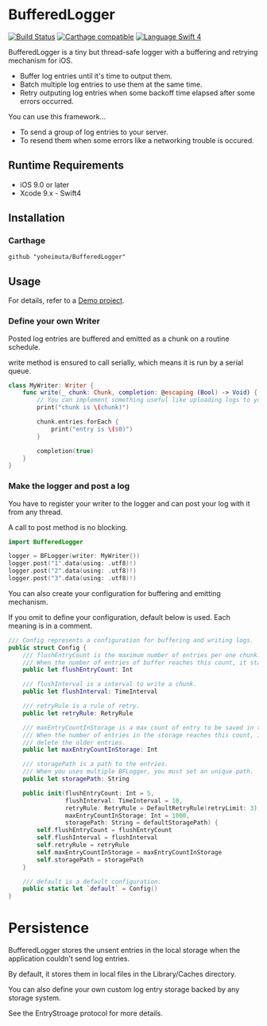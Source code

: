 # BufferedLogger

[![Build Status](https://app.bitrise.io/app/75f1a12b7326ea09/status.svg?token=-Wus-j9Iq8IVKcFB3wLhSg&branch=master)](https://app.bitrise.io/app/75f1a12b7326ea09)
[![Carthage compatible](https://img.shields.io/badge/Carthage-compatible-4BC51D.svg?style=flat)](https://github.com/Carthage/Carthage)
<a href="https://swift.org" target="_blank"><img src="https://img.shields.io/badge/Language-Swift4-orange.svg" alt="Language Swift 4"></a>

BufferedLogger is a tiny but thread-safe logger with a buffering and retrying mechanism for iOS.

- Buffer log entries until it's time to output them.
- Batch multiple log entries to use them at the same time.
- Retry outputing log entries when some backoff time elapsed after some errors occurred.

You can use this framework...

- To send a group of log entries to your server.
- To resend them when some errors like a networking trouble is occured.

## Runtime Requirements

- iOS 9.0 or later
- Xcode 9.x - Swift4

## Installation

### Carthage

```
github "yoheimuta/BufferedLogger"
```

## Usage

For details, refer to a [Demo project](https://github.com/yoheimuta/BufferedLogger/tree/master/Demo).

### Define your own Writer

Posted log entries are buffered and emitted as a chunk on a routine schedule.

write method is ensured to call serially, which means it is run by a serial queue.

```swift
class MyWriter: Writer {
    func write(_ chunk: Chunk, completion: @escaping (Bool) -> Void) {
        // You can implement something useful like uploading logs to your server.
        print("chunk is \(chunk)")

        chunk.entries.forEach {
            print("entry is \($0)")
        }

        completion(true)
    }
}
```

### Make the logger and post a log

You have to register your writer to the logger and can post your log with it from any thread.

A call to post method is no blocking.

```swift
import BufferedLogger

logger = BFLogger(writer: MyWriter())
logger.post("1".data(using: .utf8)!)
logger.post("2".data(using: .utf8)!)
logger.post("3".data(using: .utf8)!)
```

You can also create your configuration for buffering and emitting mechanism.

If you omit to define your configuration, default below is used. Each meaning is in a comment.

```swift
/// Config represents a configuration for buffering and writing logs.
public struct Config {
    /// flushEntryCount is the maximum number of entries per one chunk.
    /// When the number of entries of buffer reaches this count, it starts to write a chunk.
    public let flushEntryCount: Int

    /// flushInterval is a interval to write a chunk.
    public let flushInterval: TimeInterval

    /// retryRule is a rule of retry.
    public let retryRule: RetryRule

    /// maxEntryCountInStorage is a max count of entry to be saved in the storage.
    /// When the number of entries in the storage reaches this count, it starts to
    /// delete the older entries.
    public let maxEntryCountInStorage: Int

    /// storagePath is a path to the entries.
    /// When you uses multiple BFLogger, you must set an unique path.
    public let storagePath: String

    public init(flushEntryCount: Int = 5,
                flushInterval: TimeInterval = 10,
                retryRule: RetryRule = DefaultRetryRule(retryLimit: 3),
                maxEntryCountInStorage: Int = 1000,
                storagePath: String = defaultStoragePath) {
        self.flushEntryCount = flushEntryCount
        self.flushInterval = flushInterval
        self.retryRule = retryRule
        self.maxEntryCountInStorage = maxEntryCountInStorage
        self.storagePath = storagePath
    }

    /// default is a default configuration.
    public static let `default` = Config()
}
```

# Persistence

BufferedLogger stores the unsent entries in the local storage when the application couldn't send log entries.

By default, it stores them in local files in the Library/Caches directory.

You can also define your own custom log entry storage backed by any storage system.

See the EntryStroage protocol for more details.

